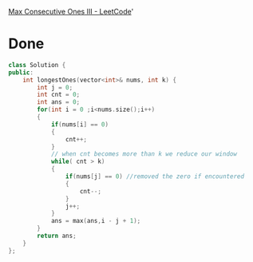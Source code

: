 [Max Consecutive Ones III - LeetCode](https://leetcode.com/problems/max-consecutive-ones-iii/)'
# Done
```C++
class Solution {
public:
    int longestOnes(vector<int>& nums, int k) {
        int j = 0;
        int cnt = 0; 
        int ans = 0; 
        for(int i = 0 ;i<nums.size();i++)
        {
            if(nums[i] == 0)
            {
                cnt++;
            }
            // when cnt becomes more than k we reduce our window 
            while( cnt > k)
            {
                if(nums[j] == 0) //removed the zero if encountered
                {
                    cnt--;
                }
                j++;
            }
            ans = max(ans,i - j + 1);
        }
        return ans; 
    }
};
```